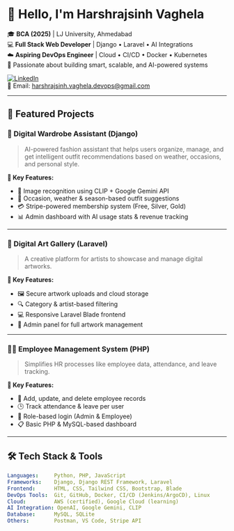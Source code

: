 # 👋 Hello, I'm Harshrajsinh Vaghela

🎓 **BCA (2025)** | LJ University, Ahmedabad  
💻 **Full Stack Web Developer** | Django • Laravel • AI Integrations  
☁️ **Aspiring DevOps Engineer** | Cloud • CI/CD • Docker • Kubernetes  
📌 Passionate about building smart, scalable, and AI-powered systems

[![LinkedIn](https://img.shields.io/badge/LinkedIn-blue?logo=linkedin&style=flat&labelColor=blue)](https://www.linkedin.com/in/harshrajsinh-vaghela-a38bba300/)  
📧 Email: [harshrajsinh.vaghela.devops@gmail.com](mailto:harshrajsinh.vaghela.devops@gmail.com)

---

## 🚀 Featured Projects

### 🧠 Digital Wardrobe Assistant (Django)

> AI-powered fashion assistant that helps users organize, manage, and get intelligent outfit recommendations based on weather, occasions, and personal style.

**🔑 Key Features:**
- 👕 Image recognition using CLIP + Google Gemini API
- 🎯 Occasion, weather & season-based outfit suggestions
- 💳 Stripe-powered membership system (Free, Silver, Gold)
- 📊 Admin dashboard with AI usage stats & revenue tracking

---

### 🎨 Digital Art Gallery (Laravel)

> A creative platform for artists to showcase and manage digital artworks.

**🔑 Key Features:**
- 🖼️ Secure artwork uploads and cloud storage
- 🔍 Category & artist-based filtering
- 💻 Responsive Laravel Blade frontend
- 🔧 Admin panel for full artwork management

---

### 👨‍💼 Employee Management System (PHP)

> Simplifies HR processes like employee data, attendance, and leave tracking.

**🔑 Key Features:**
- 🧾 Add, update, and delete employee records
- 🕒 Track attendance & leave per user
- 🔐 Role-based login (Admin & Employee)
- 📋 Basic PHP & MySQL-based dashboard

---

## 🛠️ Tech Stack & Tools

```yaml
Languages:     Python, PHP, JavaScript
Frameworks:    Django, Django REST Framework, Laravel
Frontend:      HTML, CSS, Tailwind CSS, Bootstrap, Blade
DevOps Tools:  Git, GitHub, Docker, CI/CD (Jenkins/ArgoCD), Linux
Cloud:         AWS (certified), Google Cloud (learning)
AI Integration: OpenAI, Google Gemini, CLIP
Database:      MySQL, SQLite
Others:        Postman, VS Code, Stripe API
